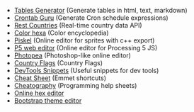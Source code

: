 * [Tables Generator](https://www.tablesgenerator.com/text_tables) (Generate tables in html, text, markdown)
* [Crontab Guru](https://crontab.guru/) (Generate Cron schedule expressions)
* [Rest Countries](https://restcountries.eu/) (Real-time country data API)
* [Color hexa](https://www.colorhexa.com/) (Color encyclopedia)
* [Piskel](https://www.piskelapp.com/) (Online editor for sprites with c++ export)
* [P5 web editor](https://editor.p5js.org/) (Online editor for Processing 5 JS)
* [Photopea](https://www.photopea.com/) (Photoshop-like online editor)
* [Country Flags](https://www.countryflags.com/en/image-overview/) (Country Flags)
* [DevTools Snippets](https://bgrins.github.io/devtools-snippets/) (Useful snippets for dev tools)
* [Cheat Sheet](https://docs.emmet.io/cheat-sheet/) (Emmet shortcuts)
* [Cheatography](https://cheatography.com/programming/) (Programming help sheets)
* [Online hex editor](https://hexed.it/)
* [Bootstrap theme editor](https://pikock.github.io/bootstrap-magic/app/index.html#!/editor)
